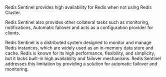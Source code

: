 Redis Sentinel provides high availability for Redis when not using Redis Cluster.

Redis Sentinel also provides other collateral tasks such as monitoring, notifications, Automatic failover and acts as a configuration provider for clients.

Redis Sentinel is a distributed system designed to monitor and manage Redis instances, which are widely used as an in-memory data store and cache. Redis is known for its high performance, flexibility, and simplicity, but it lacks built-in high availability and failover mechanisms. Redis Sentinel addresses this limitation by providing a solution for automatic failover and monitoring.

